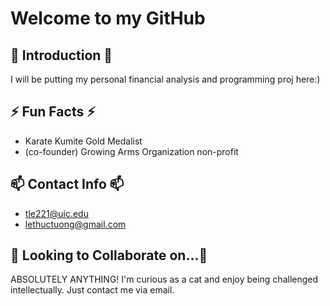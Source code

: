 # Welcome to my GitHub

## 💬 Introduction 💬
I will be putting my personal financial analysis and programming proj here:)

## ⚡ Fun Facts ⚡
- Karate Kumite Gold Medalist
- (co-founder) Growing Arms Organization non-profit

## 📫 Contact Info 📫
- tle221@uic.edu
- lethuctuong@gmail.com

## 👯 Looking to Collaborate on...👯
ABSOLUTELY ANYTHING! I'm curious as a cat and enjoy being challenged intellectually. Just contact me via email.

<!---
TUTULEMAN/TUTULEMAN is a ✨ special ✨ repository because its `README.md` (this file) appears on your GitHub profile.
You can click the Preview link to take a look at your changes.
--->
